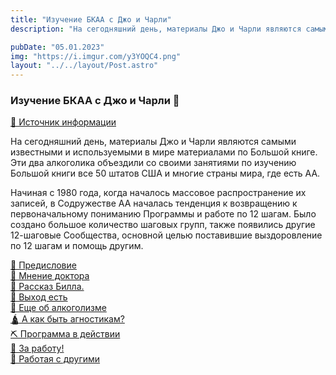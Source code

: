 ```yaml
---
title: "Изучение БКАА с Джо и Чарли"
description: "На сегодняшний день, материалы Джо и Чарли являются самыми известными и используемыми в мире материалами по Большой книге. Эти два алкоголика объездили со своими занятиями по изучению Большой книги все 50 штатов США и многие страны мира, где есть АА."

pubDate: "05.01.2023"
img: "https://i.imgur.com/y3YOQC4.png"
layout: "../../layout/Post.astro"
---
```


### Изучение БКАА с Джо и Чарли 📖

[🔗 Источник информации](https://12step.netlify.app/aa/dzho-i-charli/)

На сегодняшний день, материалы Джо и Чарли являются самыми известными и используемыми в мире материалами по Большой книге. Эти два алкоголика объездили со своими занятиями по изучению Большой книги все 50 штатов США и многие страны мира, где есть АА.

Начиная с 1980 года, когда началось массовое распространение их записей, в Содружестве АА началась тенденция к возвращению к первоначальному пониманию Программы и работе по 12 шагам. Было создано большое количество шаговых групп, также появились другие 12-шаговые Сообщества, основной целью поставившие выздоровление по 12 шагам и помощь другим.

[📘 Предисловие](https://12step.netlify.app/aa/dzho-i-charli/#pre) <br />
[📕 Мнение доктора](https://12step.netlify.app/aa/dzho-i-charli/#doctor) <br />
[📔 Рассказ Билла.](https://12step.netlify.app/aa/dzho-i-charli/#bill) <br />
[📙 Выход есть](https://12step.netlify.app/aa/dzho-i-charli/#exit) <br />
[🍵 Еще об алкоголизме](https://12step.netlify.app/aa/dzho-i-charli/#alc) <br />
[🛕 А как быть агностикам?](https://12step.netlify.app/aa/dzho-i-charli/#agnostic) <br />
[⛏ Программа в действии](https://12step.netlify.app/aa/dzho-i-charli/#moving) <br />
[📗 За работу!](https://12step.netlify.app/aa/dzho-i-charli/#work) <br />
[📖 Работая с другими](https://12step.netlify.app/aa/dzho-i-charli/#12step)
